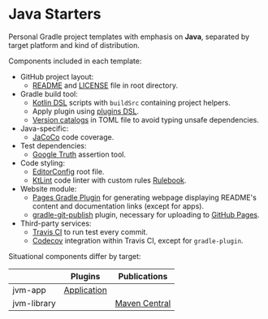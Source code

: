 # Java Starters

Personal Gradle project templates with emphasis on **Java**, separated by target
platform and kind of distribution.

Components included in each template:

- GitHub project layout:
  - [README](https://docs.github.com/en/repositories/managing-your-repositorys-settings-and-features/customizing-your-repository/about-readmes/)
    and [LICENSE](https://docs.github.com/en/repositories/managing-your-repositorys-settings-and-features/customizing-your-repository/licensing-a-repository/)
    file in root directory.
- Gradle build tool:
  - [Kotlin DSL](https://docs.gradle.org/current/userguide/kotlin_dsl.html)
    scripts with `buildSrc` containing project helpers.
  - Apply plugin using [plugins DSL](https://docs.gradle.org/current/userguide/plugins.html).
  - [Version catalogs](https://docs.gradle.org/current/userguide/platforms.html)
    in TOML file to avoid typing unsafe dependencies.
- Java-specific:
  - [JaCoCo](https://docs.gradle.org/current/userguide/jacoco_plugin.html) code
    coverage.
- Test dependencies:
  - [Google Truth](https://github.com/google/truth/) assertion tool.
- Code styling:
  - [EditorConfig](https://editorconfig.org/) root file.
  - [KtLint](https://github.com/pinterest/ktlint/) code linter with custom rules
    [Rulebook](https://github.com/hendraanggrian/rulebook/).
- Website module:
  - [Pages Gradle Plugin](https://github.com/hendraanggrian/pages-gradle-plugin/)
    for generating webpage displaying README's content and documentation links
    (except for apps).
  - [gradle-git-publish](https://github.com/ajoberstar/gradle-git-publish/)
    plugin, necessary for uploading to [GitHub Pages](https://pages.github.com/).
- Third-party services:
  - [Travis CI](https://travis-ci.com/) to run test every commit.
  - [Codecov](https://about.codecov.io/) integration within Travis CI, except
    for `gradle-plugin`.

Situational components differ by target:

| | Plugins | Publications |
| --- | --- | --- |
| jvm-app | [Application] | |
| jvm-library | | [Maven Central] |

[Application]: https://docs.gradle.org/current/userguide/application_plugin.html
[Maven Central]: https://search.maven.org/
